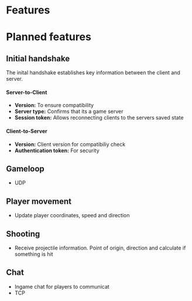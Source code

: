 # Features

# Planned features
## Initial handshake
The inital handshake establishes key information between the client and server.
#### Server-to-Client
- **Version:** To ensure compatibility
- **Server type:** Confirms that its a game server
- **Session token:** Allows reconnecting clients to the servers saved state

#### Client-to-Server
- **Version:** Client version for compatibiliy check
- **Authentication token:** For security
## Gameloop
- UDP
## Player movement
- Update player coordinates, speed and direction

## Shooting
- Receive projectile information. Point of origin, direction and calculate if something is hit

## Chat
- Ingame chat for players to communicat
- TCP